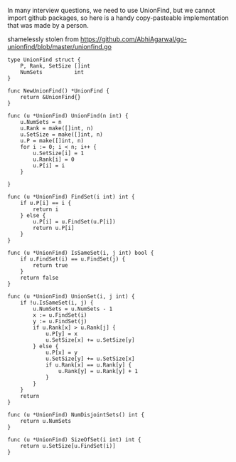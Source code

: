 In many interview questions, we need to use UnionFind, but we cannot import github packages, so here is a handy copy-pasteable implementation that was made by a person.

shamelessly stolen from https://github.com/AbhiAgarwal/go-unionfind/blob/master/unionfind.go

```
type UnionFind struct {
	P, Rank, SetSize []int
	NumSets          int
}

func NewUnionFind() *UnionFind {
	return &UnionFind{}
}

func (u *UnionFind) UnionFind(n int) {
	u.NumSets = n
	u.Rank = make([]int, n)
	u.SetSize = make([]int, n)
	u.P = make([]int, n)
	for i := 0; i < n; i++ {
		u.SetSize[i] = 1
		u.Rank[i] = 0
		u.P[i] = i
	}

}

func (u *UnionFind) FindSet(i int) int {
	if u.P[i] == i {
		return i
	} else {
		u.P[i] = u.FindSet(u.P[i])
		return u.P[i]
	}
}

func (u *UnionFind) IsSameSet(i, j int) bool {
	if u.FindSet(i) == u.FindSet(j) {
		return true
	}
	return false
}

func (u *UnionFind) UnionSet(i, j int) {
	if !u.IsSameSet(i, j) {
		u.NumSets = u.NumSets - 1
		x := u.FindSet(i)
		y := u.FindSet(j)
		if u.Rank[x] > u.Rank[j] {
			u.P[y] = x
			u.SetSize[x] += u.SetSize[y]
		} else {
			u.P[x] = y
			u.SetSize[y] += u.SetSize[x]
			if u.Rank[x] == u.Rank[y] {
				u.Rank[y] = u.Rank[y] + 1
			}
		}
	}
	return
}

func (u *UnionFind) NumDisjointSets() int {
	return u.NumSets
}

func (u *UnionFind) SizeOfSet(i int) int {
	return u.SetSize[u.FindSet(i)]
}
```